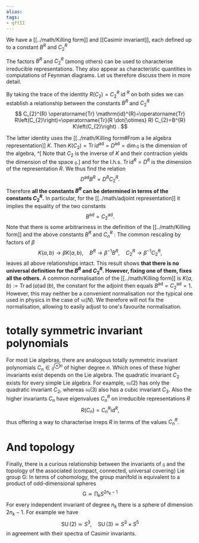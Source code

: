 ```yaml
---
alias:
tags:
- qftII
---
```

We have a [[../math/Killing form]] and [[Casimir invariant]], each defined up to a constant $B^R$ and $C^R_2$



The factors $B^{R}$ and $C_{2}^{R}$ (among others) can be used to characterise irreducible representations. They also appear as characteristic quantities in computations of Feynman diagrams. Let us therefore discuss them in more detail.

By taking the trace of the identity $R\left(C_{2}\right)=C_{2}^{R}$ id $^{R}$ on both sides we can establish a relationship between the constants $B^{R}$ and $C_{2}^{R}$
$$
C_{2}^{R} \operatorname{Tr} \mathrm{id}^{R}=\operatorname{Tr} R\left(C_{2}\right)=\operatorname{Tr}(R \dot{\otimes} R) C_{2}=B^{R} K\left(C_{2}\right) .
$$

The latter identity uses the [[../math/Killing form#From a lie algebra representation]] $K$. Then $K\left(C_{2}\right)=\operatorname{Tr} i d^{\mathrm{ad}}=D^{\mathrm{ad}}=\operatorname{dim} \mathfrak{g}$ is the dimension of the algebra, ^[ Note that $C_{2}$ is the inverse of $K$ and their contraction yields the dimension of the space $\mathfrak{g}$.] and for the l.h.s. $\operatorname{Tr} \mathrm{id}^{R}=D^{R}$ is the dimension of the representation $R$. We thus find the relation
$$
D^{\mathrm{ad}} B^{R}=D^{R} C_{2}^{R} .
$$
Therefore **all the constants $B^{R}$ can be determined in terms of the constants $C_{2}^{R}$.** In particular, for the [[../math/adjoint representation]] it implies the equality of the two constants
$$
B^{\mathrm{ad}}=C_{2}^{\mathrm{ad}} .
$$
Note that there is some arbitrariness in the definition of the [[../math/Killing form]] and the above constants $B^{R}$ and $C_{n}^{R}$ : The common rescaling by factors of $\beta$
$$
K(a, b) \rightarrow \beta K(a, b), \quad B^{R} \rightarrow \beta^{-1} B^{R}, \quad C_{2}^{R} \rightarrow \beta^{-1} C_{2}^{R},
$$
leaves all above relationships intact. This result shows **that there is no universal definition for the $B^{R}$ and $C_{2}^{R}$. However, fixing one of them, fixes all the others.** A common normalisation of the [[../math/Killing form]] is $K(a, b):=\operatorname{Tr} \operatorname{ad}(a) \operatorname{ad}(b)$, the constant for the adjoint then equals $B^{\mathrm{ad}}=C_{2}^{\mathrm{ad}}=1$. However, this may neither be a convenient normalisation nor the typical one used in physics in the case of $\mathfrak{s u}(N)$. We therefore will not fix the normalisation, allowing to easily adjust to one's favourite normalisation.


# totally symmetric invariant polynomials
For most Lie algebras, there are analogous totally symmetric invariant polynomials $C_{n} \in \mathfrak{g}^{\otimes n}$ of higher degree $n$. Which ones of these higher invariants exist depends on the Lie algebra. The quadratic invariant $C_{2}$ exists for every simple Lie algebra. For example, $\mathfrak{s u}(2)$ has only the quadratic invariant $C_{2}$, whereas $\mathfrak{s u}(3)$ also has a cubic invariant $C_{3}$. Also the higher invariants $C_{n}$ have eigenvalues $C_{n}^{R}$ on irreducible representations $R$
$$
R\left(C_{n}\right)=C_{n}^{R} \mathrm{id}^{R},
$$
thus offering a way to characterise irreps $R$ in terms of the values $C_{n}^{R}$.

# And topology
Finally, there is a curious relationship between the invariants of $\mathfrak{g}$ and the topology of the associated (compact, connected, universal covering) Lie group G: In terms of cohomology, the group manifold is equivalent to a product of odd-dimensional spheres
$$
\mathrm{G} \simeq \prod_{k} S^{2 n_{k}-1}
$$
For every independent invariant of degree $n_{k}$ there is a sphere of dimension $2 n_{k}-1$. For example we have
$$
\operatorname{SU}(2) \simeq S^{3}, \quad \operatorname{SU}(3) \simeq S^{3} \times S^{5}
$$
in agreement with their spectra of Casimir invariants.